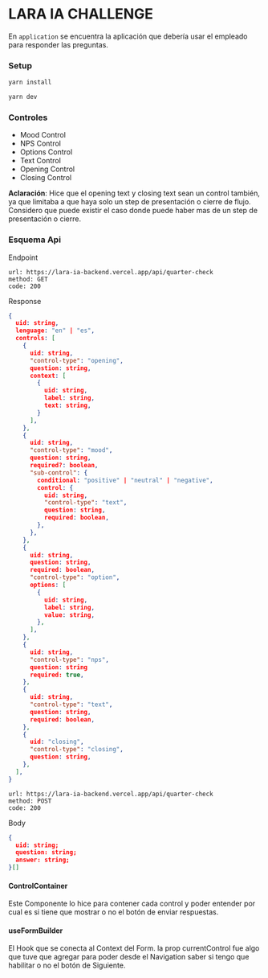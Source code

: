 # LARA IA CHALLENGE

En `application` se encuentra la aplicación que debería usar el empleado para responder las preguntas.

### Setup
```sh
yarn install
```

```sh
yarn dev
```

### Controles
- Mood Control
- NPS Control
- Options Control
- Text Control
- Opening Control
- Closing Control 

**Aclaración**: Hice que el opening text y closing text sean un control también, ya que limitaba a que haya solo un step de presentación o cierre de flujo. Considero que puede existir el caso donde puede haber mas de un step de presentación o cierre. 

### Esquema Api

Endpoint

```
url: https://lara-ia-backend.vercel.app/api/quarter-check
method: GET
code: 200
```
Response
```json
{
  uid: string,
  lenguage: "en" | "es",
  controls: [
    {
      uid: string,
      "control-type": "opening",
      question: string,
      context: [
        {
          uid: string,
          label: string,
          text: string,
        }
      ],
    },
    {
      uid: string,
      "control-type": "mood",
      question: string,
      required?: boolean,
      "sub-control": {
        conditional: "positive" | "neutral" | "negative",
        control: {
          uid: string,
          "control-type": "text",
          question: string,
          required: boolean,
        },
      },
    },
    {
      uid: string,
      question: string,
      required: boolean,
      "control-type": "option",
      options: [
        {
          uid: string,
          label: string,
          value: string,
        },
      ],
    },
    {
      uid: string,
      "control-type": "nps",
      question: string
      required: true,
    },
    {
      uid: string,
      "control-type": "text",
      question: string,
      required: boolean,
    },
    {
      uid: "closing",
      "control-type": "closing",
      question: string,
    },
  ],
}
```

```
url: https://lara-ia-backend.vercel.app/api/quarter-check
method: POST
code: 200
```
Body
```json
{
  uid: string;
  question: string;
  answer: string;
}[]
```

#### ControlContainer
Este Componente lo hice para contener cada control y poder entender por cual es si tiene que mostrar o no el botón de enviar respuestas.

#### useFormBuilder
El Hook que se conecta al Context del Form.
la prop currentControl fue algo que tuve que agregar para poder desde el Navigation saber si tengo que habilitar o no el botón de Siguiente.